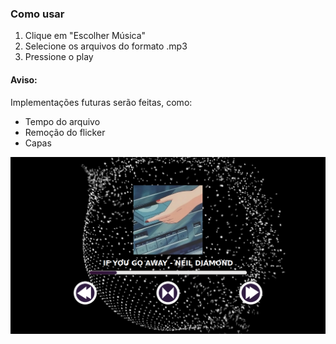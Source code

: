 ### Como usar

1) Clique em "Escolher Música"
2) Selecione os arquivos do formato .mp3
3) Pressione o play

#### Aviso:
Implementações futuras serão feitas, como:

 - Tempo do arquivo
 - Remoção do flicker
 - Capas

<img src="img/1.png">
